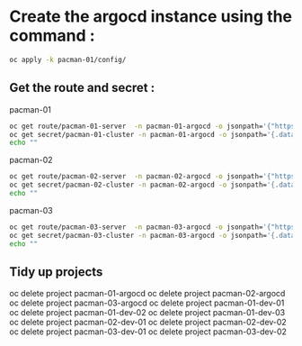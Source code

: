 # Create the argocd instance using the command : 

````bash
oc apply -k pacman-01/config/
````

## Get the route and secret :

pacman-01

````bash
oc get route/pacman-01-server  -n pacman-01-argocd -o jsonpath='{"https://"}{.spec.host}{"\n"}'
oc get secret/pacman-01-cluster -n pacman-01-argocd -o jsonpath='{.data.admin\.password}'| base64 -d 
echo ""
````

pacman-02

````bash
oc get route/pacman-02-server  -n pacman-02-argocd -o jsonpath='{"https://"}{.spec.host}{"\n"}'
oc get secret/pacman-02-cluster -n pacman-02-argocd -o jsonpath='{.data.admin\.password}'| base64 -d 
echo ""
````

pacman-03

````bash
oc get route/pacman-03-server  -n pacman-03-argocd -o jsonpath='{"https://"}{.spec.host}{"\n"}'
oc get secret/pacman-03-cluster -n pacman-03-argocd -o jsonpath='{.data.admin\.password}'| base64 -d 
echo ""
````

## Tidy up projects

oc delete project pacman-01-argocd
oc delete project pacman-02-argocd
oc delete project pacman-03-argocd
oc delete project pacman-01-dev-01
oc delete project pacman-01-dev-02
oc delete project pacman-01-dev-03
oc delete project pacman-02-dev-01
oc delete project pacman-02-dev-02
oc delete project pacman-03-dev-01
oc delete project pacman-03-dev-02